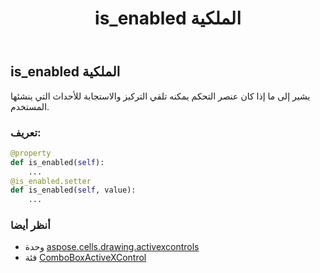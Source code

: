 ﻿---
title: is_enabled الملكية
second_title: Aspose.Cells for Python via .NET API المراجع
description:
type: docs
weight: 210
url: /ar/python-net/aspose.cells.drawing.activexcontrols/comboboxactivexcontrol/is_enabled/
is_root: false
---
##  is_enabled الملكية

يشير إلى ما إذا كان عنصر التحكم يمكنه تلقي التركيز والاستجابة للأحداث التي ينشئها المستخدم.
###  تعريف:
```python
@property
def is_enabled(self):
    ...
@is_enabled.setter
def is_enabled(self, value):
    ...
```

###  أنظر أيضا
* وحدة [aspose.cells.drawing.activexcontrols](../../)
* فئة [ComboBoxActiveXControl](/cells/ar/python-net/aspose.cells.drawing.activexcontrols/comboboxactivexcontrol)
